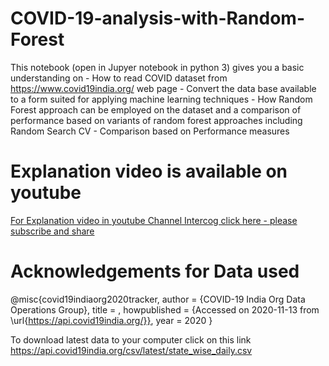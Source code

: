 # COVID-19-analysis-with-Random-Forest
This notebook (open in Jupyer notebook in python 3) gives you a basic understanding on - How to read COVID dataset from https://www.covid19india.org/ web page - Convert the data base available to a form suited for applying machine learning techniques - How Random Forest approach can be employed on the dataset and a comparison of performance based on variants of random forest approaches including Random Search CV - Comparison based on Performance measures 
# Explanation video is available on youtube 

[For Explanation video in youtube Channel Intercog click here - please subscribe and share](https://www.youtube.com/channel/UCP35aGSzN43U5TgiE8qPg7g)

# Acknowledgements for Data used 

@misc{covid19indiaorg2020tracker,
  author = {COVID-19 India Org Data Operations Group},
  title = ,
  howpublished = {Accessed on 2020-11-13 from \url{https://api.covid19india.org/}},
  year = 2020
}


To download latest data to your computer click on this link https://api.covid19india.org/csv/latest/state_wise_daily.csv
